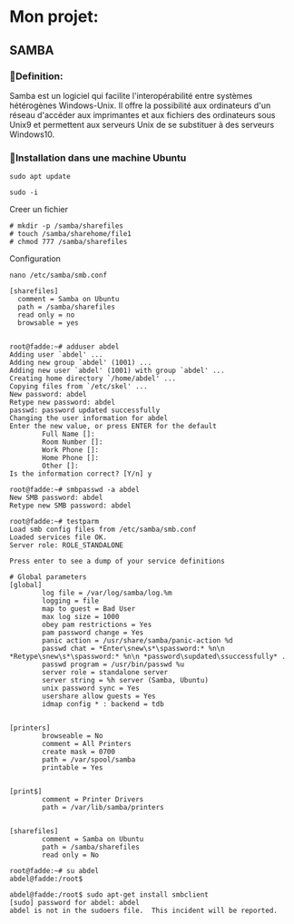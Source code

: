 # Mon projet:
## SAMBA 

### 📍Definition:
Samba est un logiciel qui facilite l'interopérabilité entre systèmes hétérogènes Windows-Unix. Il offre la possibilité aux ordinateurs d'un réseau d'accéder aux imprimantes et aux fichiers des ordinateurs sous Unix9 et permettent aux serveurs Unix de se substituer à des serveurs Windows10.

### 📍Installation dans une machine Ubuntu
```
sudo apt update
```

```
sudo -i
```

Creer un fichier 

```
# mkdir -p /samba/sharefiles
# touch /samba/sharehome/file1
# chmod 777 /samba/sharefiles

```

Configuration
```
nano /etc/samba/smb.conf
```
```
[sharefiles]
  comment = Samba on Ubuntu
  path = /samba/sharefiles
  read only = no
  browsable = yes
  
```


```
root@fadde:~# adduser abdel
Adding user `abdel' ...
Adding new group `abdel' (1001) ...
Adding new user `abdel' (1001) with group `abdel' ...
Creating home directory `/home/abdel' ...
Copying files from `/etc/skel' ...
New password: abdel
Retype new password: abdel
passwd: password updated successfully
Changing the user information for abdel
Enter the new value, or press ENTER for the default
        Full Name []:
        Room Number []:
        Work Phone []:
        Home Phone []:
        Other []:
Is the information correct? [Y/n] y
```
```
root@fadde:~# smbpasswd -a abdel
New SMB password: abdel
Retype new SMB password: abdel
```

```
root@fadde:~# testparm
Load smb config files from /etc/samba/smb.conf
Loaded services file OK.
Server role: ROLE_STANDALONE

Press enter to see a dump of your service definitions

# Global parameters
[global]
        log file = /var/log/samba/log.%m
        logging = file
        map to guest = Bad User
        max log size = 1000
        obey pam restrictions = Yes
        pam password change = Yes
        panic action = /usr/share/samba/panic-action %d
        passwd chat = *Enter\snew\s*\spassword:* %n\n *Retype\snew\s*\spassword:* %n\n *password\supdated\ssuccessfully* .
        passwd program = /usr/bin/passwd %u
        server role = standalone server
        server string = %h server (Samba, Ubuntu)
        unix password sync = Yes
        usershare allow guests = Yes
        idmap config * : backend = tdb


[printers]
        browseable = No
        comment = All Printers
        create mask = 0700
        path = /var/spool/samba
        printable = Yes


[print$]
        comment = Printer Drivers
        path = /var/lib/samba/printers


[sharefiles]
        comment = Samba on Ubuntu
        path = /samba/sharefiles
        read only = No
```

```
root@fadde:~# su abdel
abdel@fadde:/root$
```

```
abdel@fadde:/root$ sudo apt-get install smbclient
[sudo] password for abdel: abdel
abdel is not in the sudoers file.  This incident will be reported.
```



